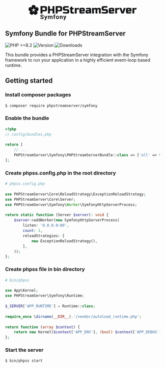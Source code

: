 <p align="center">
  <picture>
    <source media="(prefers-color-scheme: dark)" srcset="https://raw.githubusercontent.com/phpstreamserver/.github/refs/heads/main/assets/phpss_symfony_light.svg">
    <img alt="PHPStreamServer logo" align="center" width="70%" src="https://raw.githubusercontent.com/phpstreamserver/.github/refs/heads/main/assets/phpss_symfony_dark.svg">
  </picture>
</p>

## Symfony Bundle for PHPStreamServer
![PHP >=8.2](https://img.shields.io/badge/PHP->=8.2-777bb3.svg)
![Version](https://img.shields.io/github/v/tag/phpstreamserver/symfony?label=Version&filter=v*.*.*&sort=semver&color=374151)
![Downloads](https://img.shields.io/packagist/dt/phpstreamserver/symfony?label=Downloads&color=f28d1a)

This bundle provides a PHPStreamServer integration with the Symfony framework to run your application in a highly efficient event-loop based runtime.

## Getting started
### Install composer packages
```bash
$ composer require phpstreamserver/symfony
```

### Enable the bundle
```php
<?php
// config/bundles.php

return [
    // ...
    PHPStreamServer\Symfony\PHPStreamServerBundle::class => ['all' => true],
];
```

### Create phpss.config.php in the root directory
```php
# phpss.config.php

use PHPStreamServer\Core\ReloadStrategy\ExceptionReloadStrategy;
use PHPStreamServer\Core\Server;
use PHPStreamServer\Symfony\Worker\SymfonyHttpServerProcess;

return static function (Server $server): void {
    $server->addWorker(new SymfonyHttpServerProcess(
        listen: '0.0.0.0:80',
        count: 1,
        reloadStrategies: [
            new ExceptionReloadStrategy(),
        ],
    ));
};
```

### Create phpss file in bin directory
```php
# bin/phpss

use App\Kernel;
use PHPStreamServer\Symfony\Runtime;

$_SERVER['APP_RUNTIME'] = Runtime::class;

require_once \dirname(__DIR__).'/vendor/autoload_runtime.php';

return function (array $context) {
    return new Kernel($context['APP_ENV'], (bool) $context['APP_DEBUG']);
};
```

### Start the server
```bash
$ bin/phpss start
```
